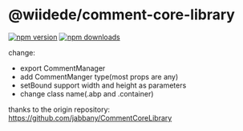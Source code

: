 # @wiidede/comment-core-library

[![npm version][npm-version-src]][npm-version-href]
[![npm downloads][npm-downloads-src]][npm-downloads-href]

[npm-version-src]: https://img.shields.io/npm/v/@wiidede/comment-core-library/latest.svg?style=flat&colorA=18181B&colorB=28CF8D
[npm-version-href]: https://npmjs.com/package/@wiidede/comment-core-library

[npm-downloads-src]: https://img.shields.io/npm/dm/@wiidede/comment-core-library.svg?style=flat&colorA=18181B&colorB=28CF8D
[npm-downloads-href]: https://npmjs.com/package/@wiidede/comment-core-library

change:

- export CommentManager
- add CommentManger type(most props are any)
- setBound support width and height as parameters
- change class name(.abp and .container)

thanks to the origin repository: <https://github.com/jabbany/CommentCoreLibrary>
